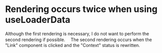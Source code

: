 # Rendering occurs twice when using useLoaderData
Although the first rendering is necessary, I do not want to perform the second rendering if possible.　
The second rendering occurs when the "Link" component is clicked and the "Context" status is rewritten.

